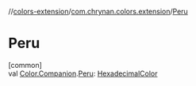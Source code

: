 //[colors-extension](../../index.md)/[com.chrynan.colors.extension](index.md)/[Peru](-peru.md)

# Peru

[common]\
val [Color.Companion](../../../colors-core/colors-core/com.chrynan.colors/-color/-companion/index.md).[Peru](-peru.md): [HexadecimalColor](../../../colors-core/colors-core/com.chrynan.colors/-hexadecimal-color/index.md)
